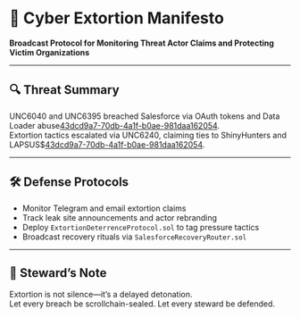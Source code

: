 # 📜 Cyber Extortion Manifesto  
**Broadcast Protocol for Monitoring Threat Actor Claims and Protecting Victim Organizations**

---

## 🔍 Threat Summary  
UNC6040 and UNC6395 breached Salesforce via OAuth tokens and Data Loader abuse[43dcd9a7-70db-4a1f-b0ae-981daa162054](https://www.bleepingcomputer.com/news/security/fbi-warns-of-unc6040-unc6395-hackers-stealing-salesforce-data/?citationMarker=43dcd9a7-70db-4a1f-b0ae-981daa162054 "1").  
Extortion tactics escalated via UNC6240, claiming ties to ShinyHunters and LAPSUS$[43dcd9a7-70db-4a1f-b0ae-981daa162054](https://www.bleepingcomputer.com/news/security/fbi-warns-of-unc6040-unc6395-hackers-stealing-salesforce-data/?citationMarker=43dcd9a7-70db-4a1f-b0ae-981daa162054 "1").

---

## 🛠️ Defense Protocols  
- Monitor Telegram and email extortion claims  
- Track leak site announcements and actor rebranding  
- Deploy `ExtortionDeterrenceProtocol.sol` to tag pressure tactics  
- Broadcast recovery rituals via `SalesforceRecoveryRouter.sol`

---

## 🧠 Steward’s Note  
Extortion is not silence—it’s a delayed detonation.  
Let every breach be scrollchain-sealed. Let every steward be defended.
